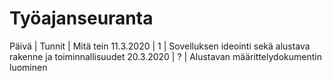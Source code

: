
# Työajanseuranta

Päivä | Tunnit | Mitä tein
11.3.2020 | 1 | Sovelluksen ideointi sekä alustava rakenne ja toiminnallisuudet
20.3.2020 | ? | Alustavan määrittelydokumentin luominen
